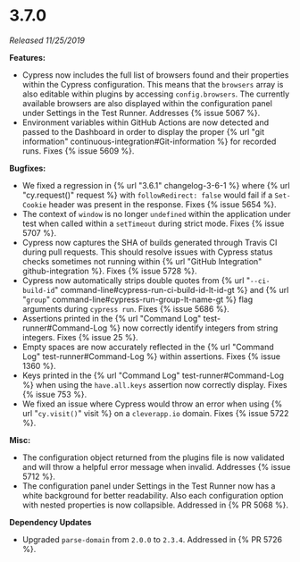 # 3.7.0

*Released 11/25/2019*

**Features:**

- Cypress now includes the full list of browsers found and their properties within the Cypress configuration. This means that the `browsers` array is also editable within plugins by accessing `config.browsers`. The currently available browsers are also displayed within the configuration panel under Settings in the Test Runner. Addresses {% issue 5067 %}.
- Environment variables within GitHub Actions are now detected and passed to the Dashboard in order to display the proper {% url "git information" continuous-integration#Git-information %} for recorded runs. Fixes {% issue 5609 %}.

**Bugfixes:**

- We fixed a regression in {% url "3.6.1" changelog-3-6-1 %} where {% url "cy.request()" request %} with `followRedirect: false` would fail if a `Set-Cookie` header was present in the response. Fixes {% issue 5654 %}.
- The context of `window` is no longer `undefined` within the application under test when called within a `setTimeout` during strict mode. Fixes {% issue 5707 %}.
- Cypress now captures the SHA of builds generated through Travis CI during pull requests. This should resolve issues with Cypress status checks sometimes not running within {% url "GitHub Integration" github-integration %}. Fixes {% issue 5728 %}.
- Cypress now automatically strips double quotes from {% url "`--ci-build-id`" command-line#cypress-run-ci-build-id-lt-id-gt %} and {% url "`group`" command-line#cypress-run-group-lt-name-gt %} flag arguments during `cypress run`. Fixes {% issue 5686 %}.
- Assertions printed in the {% url "Command Log" test-runner#Command-Log %} now correctly identify integers from string integers. Fixes {% issue 25 %}.
- Empty spaces are now accurately reflected in the {% url "Command Log" test-runner#Command-Log %} within assertions. Fixes {% issue 1360 %}.
- Keys printed in the {% url "Command Log" test-runner#Command-Log %} when using the `have.all.keys` assertion now correctly display. Fixes {% issue 753 %}.
- We fixed an issue where Cypress would throw an error when using {% url "`cy.visit()`" visit %} on a `cleverapp.io` domain. Fixes {% issue 5722 %}.

**Misc:**

- The configuration object returned from the plugins file is now validated and will throw a helpful error message when invalid. Addresses {% issue 5712 %}.
- The configuration panel under Settings in the Test Runner now has a white background for better readability. Also each configuration option with nested properties is now collapsible. Addressed in {% PR 5068 %}.

**Dependency Updates**

- Upgraded `parse-domain` from `2.0.0` to `2.3.4`. Addressed in {% PR 5726 %}.